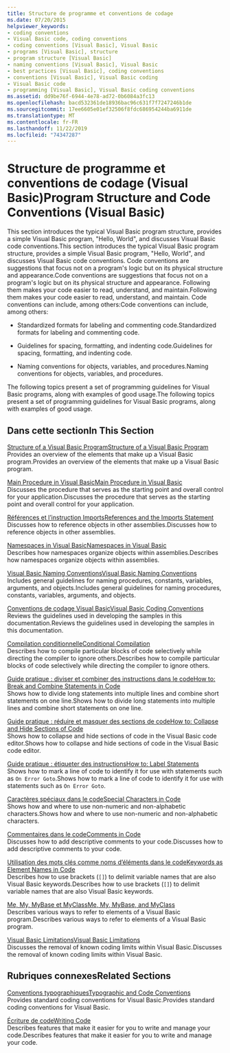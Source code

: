 ```yaml
---
title: Structure de programme et conventions de codage
ms.date: 07/20/2015
helpviewer_keywords:
- coding conventions
- Visual Basic code, coding conventions
- coding conventions [Visual Basic], Visual Basic
- programs [Visual Basic], structure
- program structure [Visual Basic]
- naming conventions [Visual Basic], Visual Basic
- best practices [Visual Basic], coding conventions
- conventions [Visual Basic], Visual Basic coding
- Visual Basic code
- programming [Visual Basic], Visual Basic coding conventions
ms.assetid: dd9be76f-6944-4e78-ad72-0b6084a3fc13
ms.openlocfilehash: bacd532361de18936bac96c631f7f7247246b1de
ms.sourcegitcommit: 17ee6605e01ef32506f8fdc686954244ba6911de
ms.translationtype: MT
ms.contentlocale: fr-FR
ms.lasthandoff: 11/22/2019
ms.locfileid: "74347287"
---
```

# <a name="program-structure-and-code-conventions-visual-basic"></a><span data-ttu-id="3a508-102">Structure de programme et conventions de codage (Visual Basic)</span><span class="sxs-lookup"><span data-stu-id="3a508-102">Program Structure and Code Conventions (Visual Basic)</span></span>
<span data-ttu-id="3a508-103">This section introduces the typical Visual Basic program structure, provides a simple Visual Basic program, "Hello, World", and discusses Visual Basic code conventions.</span><span class="sxs-lookup"><span data-stu-id="3a508-103">This section introduces the typical Visual Basic program structure, provides a simple Visual Basic program, "Hello, World", and discusses Visual Basic code conventions.</span></span> <span data-ttu-id="3a508-104">Code conventions are suggestions that focus not on a program's logic but on its physical structure and appearance.</span><span class="sxs-lookup"><span data-stu-id="3a508-104">Code conventions are suggestions that focus not on a program's logic but on its physical structure and appearance.</span></span> <span data-ttu-id="3a508-105">Following them makes your code easier to read, understand, and maintain.</span><span class="sxs-lookup"><span data-stu-id="3a508-105">Following them makes your code easier to read, understand, and maintain.</span></span> <span data-ttu-id="3a508-106">Code conventions can include, among others:</span><span class="sxs-lookup"><span data-stu-id="3a508-106">Code conventions can include, among others:</span></span>  
  
- <span data-ttu-id="3a508-107">Standardized formats for labeling and commenting code.</span><span class="sxs-lookup"><span data-stu-id="3a508-107">Standardized formats for labeling and commenting code.</span></span>  
  
- <span data-ttu-id="3a508-108">Guidelines for spacing, formatting, and indenting code.</span><span class="sxs-lookup"><span data-stu-id="3a508-108">Guidelines for spacing, formatting, and indenting code.</span></span>  
  
- <span data-ttu-id="3a508-109">Naming conventions for objects, variables, and procedures.</span><span class="sxs-lookup"><span data-stu-id="3a508-109">Naming conventions for objects, variables, and procedures.</span></span>  
  
 <span data-ttu-id="3a508-110">The following topics present a set of programming guidelines for Visual Basic programs, along with examples of good usage.</span><span class="sxs-lookup"><span data-stu-id="3a508-110">The following topics present a set of programming guidelines for Visual Basic programs, along with examples of good usage.</span></span>  
  
## <a name="in-this-section"></a><span data-ttu-id="3a508-111">Dans cette section</span><span class="sxs-lookup"><span data-stu-id="3a508-111">In This Section</span></span>  
 [<span data-ttu-id="3a508-112">Structure of a Visual Basic Program</span><span class="sxs-lookup"><span data-stu-id="3a508-112">Structure of a Visual Basic Program</span></span>](../../../visual-basic/programming-guide/program-structure/structure-of-a-visual-basic-program.md)  
 <span data-ttu-id="3a508-113">Provides an overview of the elements that make up a Visual Basic program.</span><span class="sxs-lookup"><span data-stu-id="3a508-113">Provides an overview of the elements that make up a Visual Basic program.</span></span>  
  
 [<span data-ttu-id="3a508-114">Main Procedure in Visual Basic</span><span class="sxs-lookup"><span data-stu-id="3a508-114">Main Procedure in Visual Basic</span></span>](../../../visual-basic/programming-guide/program-structure/main-procedure.md)  
 <span data-ttu-id="3a508-115">Discusses the procedure that serves as the starting point and overall control for your application.</span><span class="sxs-lookup"><span data-stu-id="3a508-115">Discusses the procedure that serves as the starting point and overall control for your application.</span></span>  
  
 [<span data-ttu-id="3a508-116">Références et l’instruction Imports</span><span class="sxs-lookup"><span data-stu-id="3a508-116">References and the Imports Statement</span></span>](../../../visual-basic/programming-guide/program-structure/references-and-the-imports-statement.md)  
 <span data-ttu-id="3a508-117">Discusses how to reference objects in other assemblies.</span><span class="sxs-lookup"><span data-stu-id="3a508-117">Discusses how to reference objects in other assemblies.</span></span>  
  
 [<span data-ttu-id="3a508-118">Namespaces in Visual Basic</span><span class="sxs-lookup"><span data-stu-id="3a508-118">Namespaces in Visual Basic</span></span>](../../../visual-basic/programming-guide/program-structure/namespaces.md)  
 <span data-ttu-id="3a508-119">Describes how namespaces organize objects within assemblies.</span><span class="sxs-lookup"><span data-stu-id="3a508-119">Describes how namespaces organize objects within assemblies.</span></span>  
  
 [<span data-ttu-id="3a508-120">Visual Basic Naming Conventions</span><span class="sxs-lookup"><span data-stu-id="3a508-120">Visual Basic Naming Conventions</span></span>](../../../visual-basic/programming-guide/program-structure/naming-conventions.md)  
 <span data-ttu-id="3a508-121">Includes general guidelines for naming procedures, constants, variables, arguments, and objects.</span><span class="sxs-lookup"><span data-stu-id="3a508-121">Includes general guidelines for naming procedures, constants, variables, arguments, and objects.</span></span>  
  
 [<span data-ttu-id="3a508-122">Conventions de codage Visual Basic</span><span class="sxs-lookup"><span data-stu-id="3a508-122">Visual Basic Coding Conventions</span></span>](../../../visual-basic/programming-guide/program-structure/coding-conventions.md)  
 <span data-ttu-id="3a508-123">Reviews the guidelines used in developing the samples in this documentation.</span><span class="sxs-lookup"><span data-stu-id="3a508-123">Reviews the guidelines used in developing the samples in this documentation.</span></span>  
  
 [<span data-ttu-id="3a508-124">Compilation conditionnelle</span><span class="sxs-lookup"><span data-stu-id="3a508-124">Conditional Compilation</span></span>](../../../visual-basic/programming-guide/program-structure/conditional-compilation.md)  
 <span data-ttu-id="3a508-125">Describes how to compile particular blocks of code selectively while directing the compiler to ignore others.</span><span class="sxs-lookup"><span data-stu-id="3a508-125">Describes how to compile particular blocks of code selectively while directing the compiler to ignore others.</span></span>  
  
 [<span data-ttu-id="3a508-126">Guide pratique : diviser et combiner des instructions dans le code</span><span class="sxs-lookup"><span data-stu-id="3a508-126">How to: Break and Combine Statements in Code</span></span>](../../../visual-basic/programming-guide/program-structure/how-to-break-and-combine-statements-in-code.md)  
 <span data-ttu-id="3a508-127">Shows how to divide long statements into multiple lines and combine short statements on one line.</span><span class="sxs-lookup"><span data-stu-id="3a508-127">Shows how to divide long statements into multiple lines and combine short statements on one line.</span></span>  
  
 [<span data-ttu-id="3a508-128">Guide pratique : réduire et masquer des sections de code</span><span class="sxs-lookup"><span data-stu-id="3a508-128">How to: Collapse and Hide Sections of Code</span></span>](../../../visual-basic/programming-guide/program-structure/how-to-collapse-and-hide-sections-of-code.md)  
 <span data-ttu-id="3a508-129">Shows how to collapse and hide sections of code in the Visual Basic code editor.</span><span class="sxs-lookup"><span data-stu-id="3a508-129">Shows how to collapse and hide sections of code in the Visual Basic code editor.</span></span>  
  
 [<span data-ttu-id="3a508-130">Guide pratique : étiqueter des instructions</span><span class="sxs-lookup"><span data-stu-id="3a508-130">How to: Label Statements</span></span>](../../../visual-basic/programming-guide/program-structure/how-to-label-statements.md)  
 <span data-ttu-id="3a508-131">Shows how to mark a line of code to identify it for use with statements such as `On Error Goto`.</span><span class="sxs-lookup"><span data-stu-id="3a508-131">Shows how to mark a line of code to identify it for use with statements such as `On Error Goto`.</span></span>  
  
 [<span data-ttu-id="3a508-132">Caractères spéciaux dans le code</span><span class="sxs-lookup"><span data-stu-id="3a508-132">Special Characters in Code</span></span>](../../../visual-basic/programming-guide/program-structure/special-characters-in-code.md)  
 <span data-ttu-id="3a508-133">Shows how and where to use non-numeric and non-alphabetic characters.</span><span class="sxs-lookup"><span data-stu-id="3a508-133">Shows how and where to use non-numeric and non-alphabetic characters.</span></span>  
  
 [<span data-ttu-id="3a508-134">Commentaires dans le code</span><span class="sxs-lookup"><span data-stu-id="3a508-134">Comments in Code</span></span>](../../../visual-basic/programming-guide/program-structure/comments-in-code.md)  
 <span data-ttu-id="3a508-135">Discusses how to add descriptive comments to your code.</span><span class="sxs-lookup"><span data-stu-id="3a508-135">Discusses how to add descriptive comments to your code.</span></span>  
  
 [<span data-ttu-id="3a508-136">Utilisation des mots clés comme noms d’éléments dans le code</span><span class="sxs-lookup"><span data-stu-id="3a508-136">Keywords as Element Names in Code</span></span>](../../../visual-basic/programming-guide/program-structure/keywords-as-element-names-in-code.md)  
 <span data-ttu-id="3a508-137">Describes how to use brackets (`[]`) to delimit variable names that are also Visual Basic keywords.</span><span class="sxs-lookup"><span data-stu-id="3a508-137">Describes how to use brackets (`[]`) to delimit variable names that are also Visual Basic keywords.</span></span>  
  
 [<span data-ttu-id="3a508-138">Me, My, MyBase et MyClass</span><span class="sxs-lookup"><span data-stu-id="3a508-138">Me, My, MyBase, and MyClass</span></span>](../../../visual-basic/programming-guide/program-structure/me-my-mybase-and-myclass.md)  
 <span data-ttu-id="3a508-139">Describes various ways to refer to elements of a Visual Basic program.</span><span class="sxs-lookup"><span data-stu-id="3a508-139">Describes various ways to refer to elements of a Visual Basic program.</span></span>  
  
 [<span data-ttu-id="3a508-140">Visual Basic Limitations</span><span class="sxs-lookup"><span data-stu-id="3a508-140">Visual Basic Limitations</span></span>](../../../visual-basic/programming-guide/program-structure/limitations.md)  
 <span data-ttu-id="3a508-141">Discusses the removal of known coding limits within Visual Basic.</span><span class="sxs-lookup"><span data-stu-id="3a508-141">Discusses the removal of known coding limits within Visual Basic.</span></span>  
  
## <a name="related-sections"></a><span data-ttu-id="3a508-142">Rubriques connexes</span><span class="sxs-lookup"><span data-stu-id="3a508-142">Related Sections</span></span>  
 [<span data-ttu-id="3a508-143">Conventions typographiques</span><span class="sxs-lookup"><span data-stu-id="3a508-143">Typographic and Code Conventions</span></span>](../../../visual-basic/language-reference/typographic-and-code-conventions.md)  
 <span data-ttu-id="3a508-144">Provides standard coding conventions for Visual Basic.</span><span class="sxs-lookup"><span data-stu-id="3a508-144">Provides standard coding conventions for Visual Basic.</span></span>  
  
 [<span data-ttu-id="3a508-145">Écriture de code</span><span class="sxs-lookup"><span data-stu-id="3a508-145">Writing Code</span></span>](/visualstudio/ide/writing-code-in-the-code-and-text-editor)  
 <span data-ttu-id="3a508-146">Describes features that make it easier for you to write and manage your code.</span><span class="sxs-lookup"><span data-stu-id="3a508-146">Describes features that make it easier for you to write and manage your code.</span></span>
